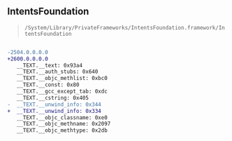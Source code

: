 ## IntentsFoundation

> `/System/Library/PrivateFrameworks/IntentsFoundation.framework/IntentsFoundation`

```diff

-2504.0.0.0.0
+2600.0.0.0.0
   __TEXT.__text: 0x93a4
   __TEXT.__auth_stubs: 0x640
   __TEXT.__objc_methlist: 0xbc0
   __TEXT.__const: 0x80
   __TEXT.__gcc_except_tab: 0xdc
   __TEXT.__cstring: 0x405
-  __TEXT.__unwind_info: 0x344
+  __TEXT.__unwind_info: 0x334
   __TEXT.__objc_classname: 0xe0
   __TEXT.__objc_methname: 0x2097
   __TEXT.__objc_methtype: 0x2db

```
